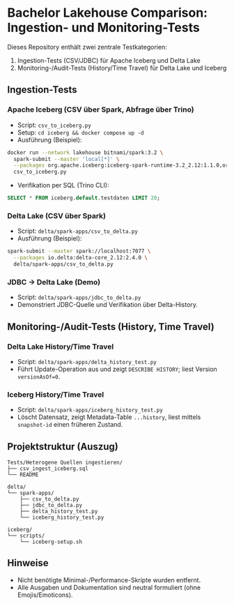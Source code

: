 # Bachelor Lakehouse Comparison: Ingestion- und Monitoring-Tests

Dieses Repository enthält zwei zentrale Testkategorien:

1) Ingestion-Tests (CSV/JDBC) für Apache Iceberg und Delta Lake
2) Monitoring-/Audit-Tests (History/Time Travel) für Delta Lake und Iceberg

## Ingestion-Tests

### Apache Iceberg (CSV über Spark, Abfrage über Trino)
- Script: `csv_to_iceberg.py`
- Setup: `cd iceberg && docker compose up -d`
- Ausführung (Beispiel):
```bash
docker run --network lakehouse bitnami/spark:3.2 \
  spark-submit --master 'local[*]' \
  --packages org.apache.iceberg:iceberg-spark-runtime-3.2_2.12:1.1.0,org.postgresql:postgresql:42.5.4 \
  csv_to_iceberg.py
```
- Verifikation per SQL (Trino CLI):
```sql
SELECT * FROM iceberg.default.testdaten LIMIT 20;
```

### Delta Lake (CSV über Spark)
- Script: `delta/spark-apps/csv_to_delta.py`
- Ausführung (Beispiel):
```bash
spark-submit --master spark://localhost:7077 \
  --packages io.delta:delta-core_2.12:2.4.0 \
  delta/spark-apps/csv_to_delta.py
```

### JDBC → Delta Lake (Demo)
- Script: `delta/spark-apps/jdbc_to_delta.py`
- Demonstriert JDBC-Quelle und Verifikation über Delta-History.

## Monitoring-/Audit-Tests (History, Time Travel)

### Delta Lake History/Time Travel
- Script: `delta/spark-apps/delta_history_test.py`
- Führt Update-Operation aus und zeigt `DESCRIBE HISTORY`; liest Version `versionAsOf=0`.

### Iceberg History/Time Travel
- Script: `delta/spark-apps/iceberg_history_test.py`
- Löscht Datensatz, zeigt Metadata-Table `...history`, liest mittels `snapshot-id` einen früheren Zustand.

## Projektstruktur (Auszug)
```
Tests/Heterogene Quellen ingestieren/
├── csv_ingest_iceberg.sql
└── README

delta/
└── spark-apps/
    ├── csv_to_delta.py
    ├── jdbc_to_delta.py
    ├── delta_history_test.py
    └── iceberg_history_test.py

iceberg/
└── scripts/
    └── iceberg-setup.sh
```

## Hinweise
- Nicht benötigte Minimal-/Performance-Skripte wurden entfernt.
- Alle Ausgaben und Dokumentation sind neutral formuliert (ohne Emojis/Emoticons).
